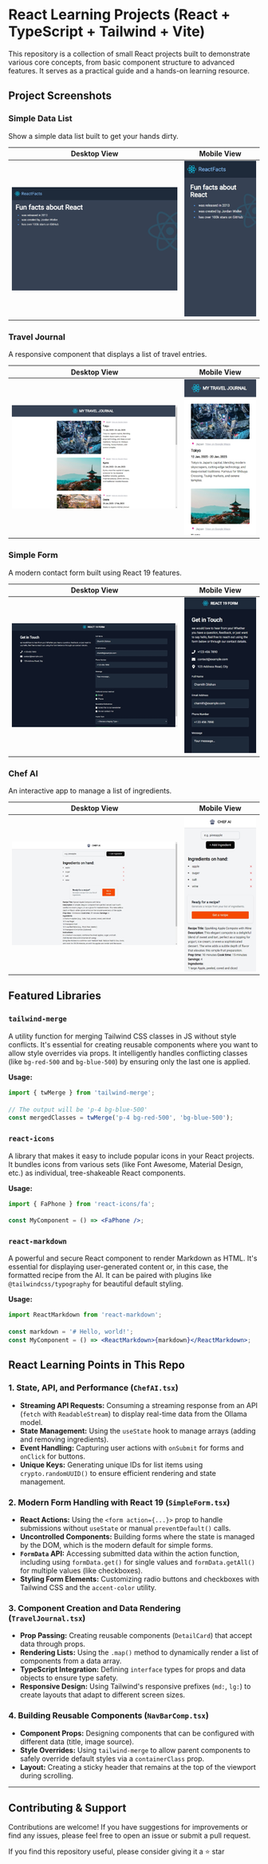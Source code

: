 # React Learning Projects (React + TypeScript + Tailwind + Vite)

This repository is a collection of small React projects built to demonstrate various core concepts, from basic component structure to advanced features. It serves as a practical guide and a hands-on learning resource.

## Project Screenshots

### Simple Data List
Show a simple data list built to get your hands dirty.

| Desktop View | Mobile View |
| :---: | :---: |
| ![Simple Data List Desktop](./public/simple_list/desktop.jpeg) | ![Simple Data List Mobile](./public/simple_list/mobile.jpeg) |

### Travel Journal
A responsive component that displays a list of travel entries.

| Desktop View | Mobile View |
| :---: | :---: |
| ![Travel Journal Desktop](./public/travel_journal/desktop.jpeg) | ![Travel Journal Mobile](./public/travel_journal/mobile.jpeg) |

### Simple Form
A modern contact form built using React 19 features.

| Desktop View | Mobile View |
| :---: | :---: |
| ![Simple Form Desktop](./public/simple_form/desktop.jpeg) | ![Simple Form Mobile](./public/simple_form/mobile.jpeg) |

### Chef AI
An interactive app to manage a list of ingredients.

| Desktop View | Mobile View |
| :---: | :---: |
| ![Chef AI Desktop](./public/chef_ai/desktop.jpeg) | ![Chef AI Mobile](./public/chef_ai/mobile.jpeg) |


## Featured Libraries

### `tailwind-merge`
A utility function for merging Tailwind CSS classes in JS without style conflicts. It's essential for creating reusable components where you want to allow style overrides via props. It intelligently handles conflicting classes (like `bg-red-500` and `bg-blue-500`) by ensuring only the last one is applied.

**Usage:**
```jsx
import { twMerge } from 'tailwind-merge';

// The output will be 'p-4 bg-blue-500'
const mergedClasses = twMerge('p-4 bg-red-500', 'bg-blue-500'); 
```

### `react-icons`
A library that makes it easy to include popular icons in your React projects. It bundles icons from various sets (like Font Awesome, Material Design, etc.) as individual, tree-shakeable React components.

**Usage:**
```jsx
import { FaPhone } from 'react-icons/fa';

const MyComponent = () => <FaPhone />;
```
### `react-markdown`
A powerful and secure React component to render Markdown as HTML. It's essential for displaying user-generated content or, in this case, the formatted recipe from the AI. It can be paired with plugins like `@tailwindcss/typography` for beautiful default styling.

**Usage:**
```jsx
import ReactMarkdown from 'react-markdown';

const markdown = '# Hello, world!';
const MyComponent = () => <ReactMarkdown>{markdown}</ReactMarkdown>;
```

## React Learning Points in This Repo

### 1. State, API, and Performance (`ChefAI.tsx`)
- **Streaming API Requests:** Consuming a streaming response from an API (`fetch` with `ReadableStream`) to display real-time data from the Ollama model.
- **State Management:** Using the `useState` hook to manage arrays (adding and removing ingredients).
- **Event Handling:** Capturing user actions with `onSubmit` for forms and `onClick` for buttons.
- **Unique Keys:** Generating unique IDs for list items using `crypto.randomUUID()` to ensure efficient rendering and state management.

### 2. Modern Form Handling with React 19 (`SimpleForm.tsx`)
- **React Actions:** Using the `<form action={...}>` prop to handle submissions without `useState` or manual `preventDefault()` calls.
- **Uncontrolled Components:** Building forms where the state is managed by the DOM, which is the modern default for simple forms.
- **`FormData` API:** Accessing submitted data within the action function, including using `formData.get()` for single values and `formData.getAll()` for multiple values (like checkboxes).
- **Styling Form Elements:** Customizing radio buttons and checkboxes with Tailwind CSS and the `accent-color` utility.

### 3. Component Creation and Data Rendering (`TravelJournal.tsx`)
- **Prop Passing:** Creating reusable components (`DetailCard`) that accept data through props.
- **Rendering Lists:** Using the `.map()` method to dynamically render a list of components from a data array.
- **TypeScript Integration:** Defining `interface` types for props and data objects to ensure type safety.
- **Responsive Design:** Using Tailwind's responsive prefixes (`md:`, `lg:`) to create layouts that adapt to different screen sizes.

### 4. Building Reusable Components (`NavBarComp.tsx`)
- **Component Props:** Designing components that can be configured with different data (title, image source).
- **Style Overrides:** Using `tailwind-merge` to allow parent components to safely override default styles via a `containerClass` prop.
- **Layout:** Creating a sticky header that remains at the top of the viewport during scrolling.

---

## Contributing & Support

Contributions are welcome! If you have suggestions for improvements or find any issues, please feel free to open an issue or submit a pull request.

If you find this repository useful, please consider giving it a ⭐ star